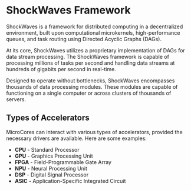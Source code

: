 # ShockWaves Framework

ShockWaves is a framework for distributed computing in a decentralized environment, built upon computational
microkernels, high-performance queues, and task routing using Directed Acyclic Graphs (DAGs).

At its core, ShockWaves utilizes a proprietary implementation of DAGs for data stream processing. The ShockWaves
framework is capable of processing millions of tasks per second and handling data streams at hundreds of gigabits per
second in real-time.

Designed to operate without bottlenecks, ShockWaves encompasses thousands of data processing modules. These modules are
capable of functioning on a single computer or across clusters of thousands of servers.

## Types of Accelerators

MicroCores can interact with various types of accelerators, provided the necessary drivers are available. Here are some examples:

- **CPU** - Standard Processor
- **GPU** - Graphics Processing Unit
- **FPGA** - Field-Programmable Gate Array
- **NPU** - Neural Processing Unit
- **DSP** - Digital Signal Processor
- **ASIC** - Application-Specific Integrated Circuit
